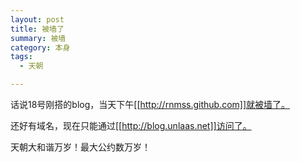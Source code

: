 ```yaml
---
layout: post
title: 被墙了
summary: 被墙
category: 本身
tags:
  - 天朝

---
```


话说18号刚搭的blog，当天下午[[http://rnmss.github.com]]就被墙了。

还好有域名，现在只能通过[[http://blog.unlaas.net]]访问了。

天朝大和谐万岁！最大公约数万岁！
